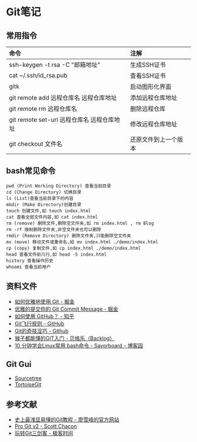 # Git笔记
## 常用指令
命令|注解
:---|:---
ssh-keygen -t rsa -C "邮箱地址"|生成SSH证书
cat ~/.ssh/id_rsa.pub|查看SSH证书
gitk|启动图形化界面
git remote add 远程仓库名 远程仓库地址|添加远程仓库地址
git remote rm 远程仓库名|删除远程仓库
git remote set-url 远程仓库名 远程仓库地址	|修改远程仓库地址
git checkout 文件名|还原文件到上一个版本
## bash常见命令
```
pwd (Print Working Directory) 查看当前目录
cd (Change Directory) 切换目录
ls (List)查看当前目录下的内容
mkdir (Make Directory)创建目录
touch 创建文件,如 touch index.html
cat 查看全部文件内容,如 cat index.html
rm (remove) 删除文件,删除空文件夹,如 rm index.html , rm Blog
rm -rf 强制删除文件夹,非空文件夹也可以删除
rmdir (Remove Directory) 删除文件夹,只能删除空文件夹
mv (move) 移动文件或重命名,如 mv index.html ./demo/index.html
cp (copy) 复制文件,如 cp index.html ./demo/index.html
head 查看文件前几行,如 head -5 index.html
history 查看操作历史
whoami 查看当前用户
```
## 资料文件
- [如何优雅地使用 Git - 掘金](https://juejin.im/post/5a54386af265da3e3b7a6317)
- [优雅的提交你的 Git Commit Message - 掘金](https://juejin.im/post/5afc5242f265da0b7f44bee4)
- [如何使用 GitHub？ - 知乎](https://www.zhihu.com/question/20070065/answer/79557687)
- [Git飞行规则 - GitHub](https://github.com/k88hudson/git-flight-rules/blob/master/README_zh-CN.md)
- [Git的奇技淫巧 - Github](https://github.com/521xueweihan/git-tips)
- [猴子都能懂的GIT入门 - 贝格乐（Backlog）](https://backlog.com/git-tutorial/cn/)
- [10 分钟学会Linux常用 bash命令 - Savorboard - 博客园](https://www.cnblogs.com/savorboard/p/bash-guide.html)
## Git Gui
- [Sourcetree](https://www.sourcetreeapp.com/)
- [TortoiseGit](https://tortoisegit.org/)
## 参考文献
- [史上最浅显易懂的Git教程 - 廖雪峰的官方网站](https://www.liaoxuefeng.com/wiki/896043488029600)
- [Pro Git v2 - Scott Chacon](https://git-scm.com/book/zh/v2)
- [玩转Git三剑客 - 极客时间](https://time.geekbang.org/course/intro/100021601)
